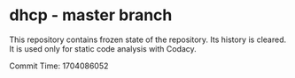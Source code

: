 # dhcp - master branch

This repository contains frozen state of the repository.
Its history is cleared. It is used only for static code
analysis with Codacy.

Commit Time: 1704086052